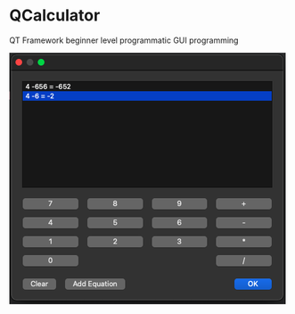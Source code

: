# QCalculator
QT Framework beginner level programmatic GUI programming

![screenshot](https://github.com/cazcigargamel/QCalculator/blob/master/images/shot1.png)
